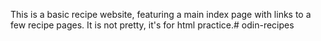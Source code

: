 This is a basic recipe website, featuring a main index page with links to a few recipe pages. It is not pretty, it's for html practice.# odin-recipes
